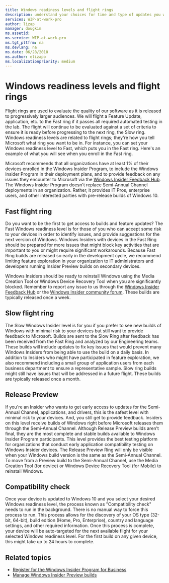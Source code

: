 ```yaml
---
title: Windows readiness levels and flight rings
description: understand your choices for time and type of updates you want to receive
services: WIP-at-work-pro
author: lizap
manager: dougkim
ms.assetid: 
ms.service: WIP-at-work-pro
ms.tgt_pltfrm: na
ms.devlang: na
ms.date: 06/28/2018
ms.author: elizapo
ms.localizationpriority: medium
---
```


# Windows readiness levels and flight rings
Flight rings are used to evaluate the quality of our software as it is released to progressively larger audiences. We will flight a Feature Update, application, etc. to the Fast ring if it passes all required automated testing in the lab. The flight will continue to be evaluated against a set of criteria to ensure it is ready before progressing to the next ring, the Slow ring. Windows readiness levels are related to flight rings; they're how you tell Microsoft what ring you want to be in. For instance, you can set your Windows readiness level to Fast, which puts you in the Fast ring. Here's an example of what you will see when you enroll in the Fast ring.

Microsoft recommends that all organizations have at least 1% of their devices enrolled in the Windows Insider Program, to include the Windows Insider Program in their deployment plans, and to provide feedback on any issues they encounter to Microsoft via the [Windows Insider Feedback Hub](wip-4-biz-feedback-hub.md). 
The Windows Insider Program doesn't replace Semi-Annual Channel deployments in an organization. Rather, it provides IT Pros, enterprise users, and other interested parties with pre-release builds of Windows 10.

## Fast flight ring
Do you want to be the first to get access to builds and feature updates? The Fast Windows readiness level is for those of you who can accept some risk to your devices in order to identify issues, and provide suggestions for the next version of Windows.
Windows Insiders with devices in the Fast Ring should be prepared for more issues that might block key activities that are important to you or might require significant workarounds. 
Because Fast Ring builds are released so early in the development cycle, we recommend limiting feature exploration in your organization to IT administrators and developers running Insider Preview builds on secondary devices.

Windows Insiders should be ready to reinstall Windows using the Media Creation Tool or Windows Device Recovery Tool when you are significantly blocked.
Remember to report any issue to us through the [Windows Insider Feedback Hub](wip-4-biz-feedback-hub.md) or the [Windows Insider community forum](https://techcommunity.microsoft.com/t5/Windows-Insider-Program/bd-p/WindowsInsiderProgram).
These builds are typically released once a week.

## Slow flight ring
The Slow Windows Insider level is for you if you prefer to see new builds of Windows with minimal risk to your devices but still want to provide feedback to Microsoft.
Builds are sent to the Slow Ring after feedback has been received from the Fast Ring and analyzed by our Engineering teams. These builds will include updates to fix key issues that would prevent many Windows Insiders from being able to use the build on a daily basis. In addition to Insiders who might have participated in feature exploration, we also recommend including a small group of application users from each business department to ensure a representative sample. Slow ring builds might still have issues that will be addressed in a future flight.
These builds are typically released once a month.

## Release Preview
If you're an Insider who wants to get early access to updates for the Semi-Annual Channel, applications, and drivers, this is the safest level with minimal risk to your devices. And, you still get to provide feedback.
Insiders on this level receive builds of Windows right before Microsoft releases them through the Semi-Annual Channel. Although Release Preview builds aren’t final, they are the most complete and stable builds available to Windows Insider Program participants. This level provides the best testing platform for organizations that conduct early application compatibility testing on Windows Insider devices.
The Release Preview Ring will only be visible when your Windows build version is the same as the Semi-Annual Channel.
To move from a Preview build to the Semi-Annual Channel, use the Media Creation Tool (for device) or Windows Device Recovery Tool (for Mobile) to reinstall Windows. 

## Compatibility check
Once your device is updated to Windows 10 and you select your desired Windows readiness level, the process known as "Compatibility check" needs to run in the background. There is no manual way to force this process to run. This process allows for the discovery of your OS type (32-bit, 64-bit), build edition (Home, Pro, Enterprise), country and language settings, and other required information. Once this process is complete, your device will be auto-targeted for the next available flight for your selected Windows readiness level. For the first build on any given device, this might take up to 24 hours to complete.

## Related topics

* [Register for the Windows Insider Program for Business](wip-4-biz-register.md)
* [Manage Windows Insider Preview builds](wip-4-biz-manage-builds.md)